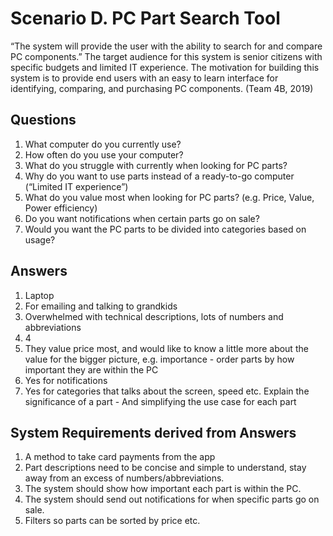 <h1>Scenario D. PC Part Search Tool</h1>

<p>“The system will provide the user with the ability to search for and compare PC components.” 
The target audience for this system is senior citizens with specific budgets and limited IT experience. The motivation for building this system is to provide end users with an easy to learn interface for identifying, comparing, and purchasing PC components.  (Team 4B, 2019)</p>

<h2>Questions</h2>
<ol>
  <li>What computer do you currently use?</li>
  <li>How often do you use your computer?</li>
  <li>What do you struggle with currently when looking for PC parts?</li>
  <li>Why do you want to use parts instead of a ready-to-go computer (“Limited IT experience”)</li>
  <li>What do you value most when looking for PC parts? (e.g. Price, Value, Power efficiency)</li>
  <li>Do you want notifications when certain parts go on sale?</li>
  <li>Would you want the PC parts to be divided into categories based on usage?</li>
</ol>

<h2>Answers</h2>
<ol>
  <li>Laptop</li>
  <li>For emailing and talking to grandkids</li>
  <li>Overwhelmed with technical descriptions, lots of numbers and abbreviations</li>
  <li>4</li>
  <li>They value price most, and would like to know a little more about the value for the bigger picture, e.g. importance - order parts by how important they are within the PC</li>
<li>Yes for notifications</li>
  <li>Yes for categories that talks about the screen, speed etc. Explain the significance of a part - And simplifying the use case for each part</li>
</ol>

<h2>System Requirements derived from Answers</h2>
<ol>
  <li>A method to take card payments from the app</li>
  <li>Part descriptions need to be concise and simple to understand, stay away from an excess of numbers/abbreviations. </li>
  <li>The system should show how important each part is within the PC.</li>
  <li>The system should send out notifications for when specific parts go on sale.</li>
  <li>Filters so parts can be sorted by price etc.</li>
</ol>



